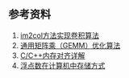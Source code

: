 

## 参考资料
1. [im2col方法实现卷积算法](https://zhuanlan.zhihu.com/p/63974249)
2. [通用矩阵乘（GEMM）优化算法](https://jackwish.net/2019/gemm-optimization.html)
3. [C/C++内存对齐详解](https://zhuanlan.zhihu.com/p/30007037)
4. [浮点数在计算机中存储方式]()

